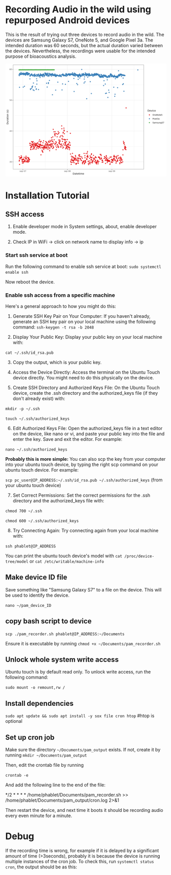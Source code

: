 # Recording Audio in the wild using repurposed Android devices

This is the result of trying out three devices to record audio in the wild. The devices are Samsung Galaxy S7, OneNote 5, and Google Pixel 3a. The intended duration was 60 seconds, but the actual duration varied between the devices. Nevertheless, the recordings were usable for the intended purpose of bioacoustics analysis.

![image](analysis/r/datetime_vs_duration_plot.png)


# Installation Tutorial

## SSH access

1. Enable developer mode in System settings, about, enable developer mode. 

2. Check IP in WiFi -> click on network name to display info -> ip

### Start ssh service at boot

Run the following command to enable ssh service at boot:
`sudo systemctl enable ssh`

Now reboot the device.

### Enable ssh access from a specific machine

Here's a general approach to how you might do this:
1. Generate SSH Key Pair on Your Computer: If you haven't already, generate an SSH key pair on your local machine using the following command:
`ssh-keygen -t rsa -b 2048`

2. Display Your Public Key: Display your public key on your local machine with:

`cat ~/.ssh/id_rsa.pub`

3. Copy the output, which is your public key.

4. Access the Device Directly: Access the terminal on the Ubuntu Touch device directly. You might need to do this physically on the device.

5. Create SSH Directory and Authorized Keys File: On the Ubuntu Touch device, create the .ssh directory and the authorized_keys file (if they don't already exist) with:

`mkdir -p ~/.ssh`

`touch ~/.ssh/authorized_keys`

6. Edit Authorized Keys File: Open the authorized_keys file in a text editor on the device, like nano or vi, and paste your public key into the file and enter the key. Save and exit the editor. For example:

`nano ~/.ssh/authorized_keys`

**Probably this is more simple:** You can also scp the key from your computer into your ubuntu touch device, by typing the right scp command on your ubuntu touch device. For example:

`scp pc_user@IP_ADDRESS:~/.ssh/id_rsa.pub ~/.ssh/authorized_keys` (from your ubuntu touch device)

7. Set Correct Permissions: Set the correct permissions for the .ssh directory and the authorized_keys file with:

`chmod 700 ~/.ssh`

`chmod 600 ~/.ssh/authorized_keys`

8. Try Connecting Again: Try connecting again from your local machine with:

`ssh phablet@IP_ADDRESS`

You can print the ubuntu touch device's model with `cat /proc/device-tree/model` or `cat /etc/writable/machine-info`

## Make device ID file

Save something like "Samsung Galaxy S7" to a file on the device. This will be used to identify the device.

`nano ~/pam_device_ID`

## copy bash script to device

`scp ./pam_recorder.sh phablet@IP_ADDRESS:~/Documents`

Ensure it is executable by running `chmod +x ~/Documents/pam_recorder.sh`

## Unlock whole system write access

Ubuntu touch is by default read only. To unlock write access, run the following command:

`sudo mount -o remount,rw /`

## Install dependencies

`sudo apt update && sudo apt install -y sox file cron htop` #htop is optional

## Set up cron job

Make sure the directory `~/Documents/pam_output` exists. If not, create it by running `mkdir ~/Documents/pam_output`

Then, edit the crontab file by running

`crontab -e`

And add the following line to the end of the file:

*/2 * * * * /home/phablet/Documents/pam_recorder.sh >> /home/phablet/Documents/pam_output/cron.log 2>&1

Then restart the device, and next time it boots it should be recording audio every even minute for a minute.

# Debug

If the recording time is wrong, for example if it is delayed by a significant amount of time (>3seconds), probably it is because the device is running multiple instances of the cron job. To check this, run `systemctl status cron`, the output should be as this: